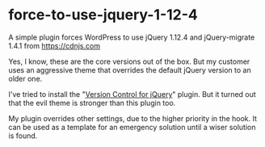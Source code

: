 # force-to-use-jquery-1-12-4
A simple plugin forces WordPress to use jQuery 1.12.4 and jQuery-migrate 1.4.1 from https://cdnjs.com

Yes, I know, these are the core versions out of the box. But my customer uses an aggressive theme that overrides the default jQuery version to an older one.

I've tried to install the "<a href="https://wordpress.org/plugins/version-control-for-jquery/">Version Control for jQuery</a>" plugin. But it turned out that the evil theme is stronger than this plugin too.

My plugin overrides other settings, due to the higher priority in the hook. It can be used as a template for an emergency solution until a wiser solution is found.
